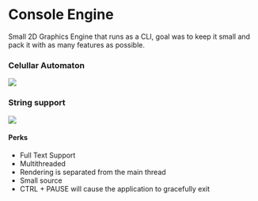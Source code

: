 # Console Engine
Small 2D Graphics Engine that runs as a CLI, goal was to keep it small and pack it with as many features as possible.

### Celullar Automaton

<img src="https://raw.githubusercontent.com/vzze/console-engine/main/cellular_automaton.gif">

### String support

<img src="https://raw.githubusercontent.com/vzze/console-engine/main/string_test.png">

#### Perks
* Full Text Support
* Multithreaded
* Rendering is separated from the main thread
* Small source
* CTRL + PAUSE will cause the application to gracefully exit
